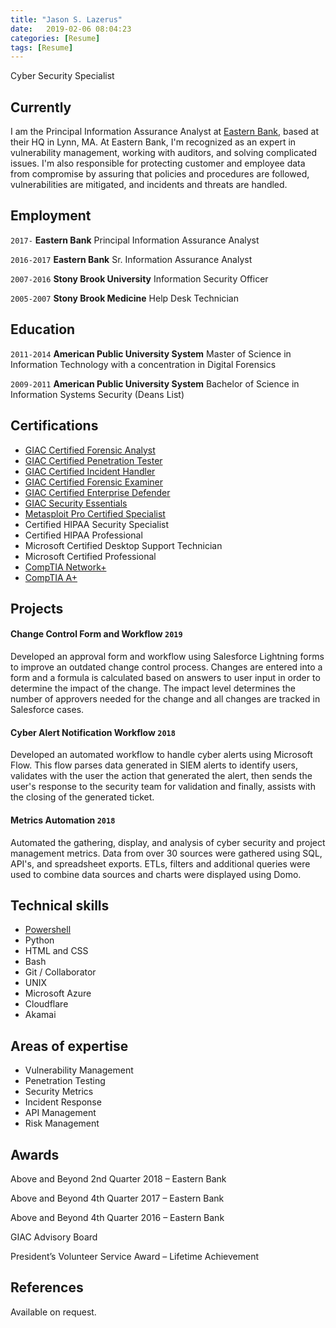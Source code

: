 ```yaml
---
title: "Jason S. Lazerus"
date:   2019-02-06 08:04:23
categories: [Resume]
tags: [Resume]
---
```

Cyber Security Specialist

## Currently

I am the Principal Information Assurance Analyst at [Eastern Bank](https://www.easternbank.com/), based at their HQ in Lynn, MA. At Eastern Bank, I'm recognized as an expert in vulnerability management, working with auditors, and solving complicated issues.  I'm also responsible for protecting customer and employee data from compromise by assuring that policies and procedures are followed, vulnerabilities are mitigated, and incidents and threats are handled.

## Employment

`2017-` 
__Eastern Bank__ Principal Information Assurance Analyst

`2016-2017` 
__Eastern Bank__ Sr. Information Assurance Analyst

`2007-2016` 
__Stony Brook University__ Information Security Officer

`2005-2007` 
__Stony Brook Medicine__ Help Desk Technician

## Education

`2011-2014`
__American Public University System__ Master of Science in Information Technology with a concentration in Digital Forensics

`2009-2011`
__American Public University System__ Bachelor of Science in Information Systems Security (Deans List)

## Certifications

* [GIAC Certified Forensic Analyst](https://www.youracclaim.com/badges/40ed8192-adb3-43ef-bdbc-065e205f91d2/public_url)
* [GIAC Certified Penetration Tester](https://www.youracclaim.com/badges/ab513818-bdd8-402f-ba2e-9b90bc96638e/public_url)
* [GIAC Certified Incident Handler](https://www.youracclaim.com/badges/52f89e3a-5e0b-4c81-a912-e72193c45776/public_url)
* [GIAC Certified Forensic Examiner](https://www.youracclaim.com/badges/514be92b-b252-4372-937d-30df23ad3142/public_url)
* [GIAC Certified Enterprise Defender](https://www.youracclaim.com/badges/70df2223-089a-456f-89dd-122dafa0eb7e/public_url)
* [GIAC Security Essentials](https://www.youracclaim.com/badges/8e8d4683-3c97-42a2-8b7b-f80f51a7e963/public_url)
* [Metasploit Pro Certified Specialist](https://www.youracclaim.com/badges/189310e4-7fba-43ac-b5ec-ef1ca25cd82b/public_url)
* Certified HIPAA Security Specialist
* Certified HIPAA Professional
* Microsoft Certified Desktop Support Technician
* Microsoft Certified Professional
* [CompTIA Network+](https://www.youracclaim.com/badges/2545473b-6f4a-4906-b3ef-588b575f63e7/public_url)
* [CompTIA A+](https://www.youracclaim.com/badges/718f79dc-dc99-4fda-bf9d-7e3462e304aa/public_url)

## Projects

#### Change Control Form and Workflow `2019`
Developed an approval form and workflow using Salesforce Lightning forms to improve an outdated change control process. Changes are entered into a form and a formula is calculated based on answers to user input in order to determine the impact of the change. The impact level determines the number of approvers needed for the change and all changes are tracked in Salesforce cases.

#### Cyber Alert Notification Workflow `2018`
Developed an automated workflow to handle cyber alerts using Microsoft Flow. This flow parses data generated in SIEM alerts to identify users, validates with the user the action that generated the alert, then sends the user's response to the security team for validation and finally, assists with the closing of the generated ticket. 

#### Metrics Automation `2018`
Automated the gathering, display, and analysis of cyber security and project management metrics. Data from over 30 sources were gathered using SQL, API's, and spreadsheet exports. ETLs, filters and additional queries were used to combine data sources and charts were displayed using Domo. 

## Technical skills

* [Powershell](https://github.com/InfoSecured/Tenable)
* Python
* HTML and CSS
* Bash
* Git / Collaborator
* UNIX
* Microsoft Azure
* Cloudflare
* Akamai

## Areas of expertise

* Vulnerability Management
* Penetration Testing
* Security Metrics
* Incident Response
* API Management
* Risk Management

## Awards

Above and Beyond 2nd Quarter 2018 – Eastern Bank

Above and Beyond 4th Quarter 2017 – Eastern Bank

Above and Beyond 4th Quarter 2016 – Eastern Bank

GIAC Advisory Board

President’s Volunteer Service Award – Lifetime Achievement


## References

Available on request.

